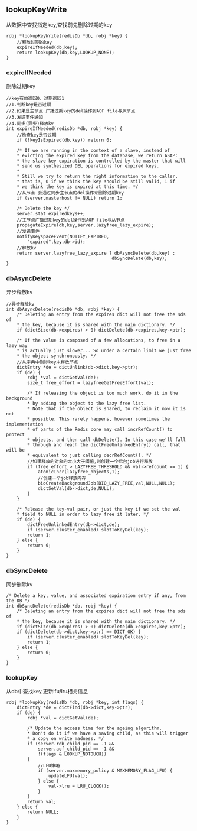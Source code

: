 ## lookupKeyWrite

从数据中查找指定key,查找前先删除过期的key

    robj *lookupKeyWrite(redisDb *db, robj *key) {
        //释放过期的key
        expireIfNeeded(db,key);
        return lookupKey(db,key,LOOKUP_NONE);
    }

### expireIfNeeded    

删除过期key

    //key有效返回0，过期返回1
    //1.判断key是否过期
    //2.如果是主节点 广播过期key的del操作到AOF file与从节点
    //3.发送事件通知
    //4.同步(异步)释放kv
    int expireIfNeeded(redisDb *db, robj *key) {
        //检查key是否过期
        if (!keyIsExpired(db,key)) return 0;

        /* If we are running in the context of a slave, instead of
        * evicting the expired key from the database, we return ASAP:
        * the slave key expiration is controlled by the master that will
        * send us synthesized DEL operations for expired keys.
        *
        * Still we try to return the right information to the caller,
        * that is, 0 if we think the key should be still valid, 1 if
        * we think the key is expired at this time. */
        //从节点 会通过同步主节点的del操作来删除过期key
        if (server.masterhost != NULL) return 1;

        /* Delete the key */
        server.stat_expiredkeys++;
        //主节点广播过期key的del操作到AOF file与从节点
        propagateExpire(db,key,server.lazyfree_lazy_expire);
        //发送事件
        notifyKeyspaceEvent(NOTIFY_EXPIRED,
            "expired",key,db->id);
        //释放kv
        return server.lazyfree_lazy_expire ? dbAsyncDelete(db,key) :
                                            dbSyncDelete(db,key);
    }

### dbAsyncDelete

异步释放kv

    //异步释放kv
    int dbAsyncDelete(redisDb *db, robj *key) {
        /* Deleting an entry from the expires dict will not free the sds of
        * the key, because it is shared with the main dictionary. */
        if (dictSize(db->expires) > 0) dictDelete(db->expires,key->ptr);

        /* If the value is composed of a few allocations, to free in a lazy way
        * is actually just slower... So under a certain limit we just free
        * the object synchronously. */
        //从字典中删除key未释放节点
        dictEntry *de = dictUnlink(db->dict,key->ptr);
        if (de) {
            robj *val = dictGetVal(de);
            size_t free_effort = lazyfreeGetFreeEffort(val);

            /* If releasing the object is too much work, do it in the background
            * by adding the object to the lazy free list.
            * Note that if the object is shared, to reclaim it now it is not
            * possible. This rarely happens, however sometimes the implementation
            * of parts of the Redis core may call incrRefCount() to protect
            * objects, and then call dbDelete(). In this case we'll fall
            * through and reach the dictFreeUnlinkedEntry() call, that will be
            * equivalent to just calling decrRefCount(). */
            //如果释放的对象的大小大于阈值,则创建一个后台job进行释放
            if (free_effort > LAZYFREE_THRESHOLD && val->refcount == 1) {
                atomicIncr(lazyfree_objects,1);
                //创建一个job释放内存
                bioCreateBackgroundJob(BIO_LAZY_FREE,val,NULL,NULL);
                dictSetVal(db->dict,de,NULL);
            }
        }

        /* Release the key-val pair, or just the key if we set the val
        * field to NULL in order to lazy free it later. */
        if (de) {
            dictFreeUnlinkedEntry(db->dict,de);
            if (server.cluster_enabled) slotToKeyDel(key);
            return 1;
        } else {
            return 0;
        }
    } 

 ### dbSyncDelete 

 同步删除kv

    /* Delete a key, value, and associated expiration entry if any, from the DB */
    int dbSyncDelete(redisDb *db, robj *key) {
        /* Deleting an entry from the expires dict will not free the sds of
        * the key, because it is shared with the main dictionary. */
        if (dictSize(db->expires) > 0) dictDelete(db->expires,key->ptr);
        if (dictDelete(db->dict,key->ptr) == DICT_OK) {
            if (server.cluster_enabled) slotToKeyDel(key);
            return 1;
        } else {
            return 0;
        }
    } 


### lookupKey

从db中查找key,更新lfu/lru相关信息

    robj *lookupKey(redisDb *db, robj *key, int flags) {
        dictEntry *de = dictFind(db->dict,key->ptr);
        if (de) {
            robj *val = dictGetVal(de);

            /* Update the access time for the ageing algorithm.
            * Don't do it if we have a saving child, as this will trigger
            * a copy on write madness. */
            if (server.rdb_child_pid == -1 &&
                server.aof_child_pid == -1 &&
                !(flags & LOOKUP_NOTOUCH))
            {
                //LFU策略
                if (server.maxmemory_policy & MAXMEMORY_FLAG_LFU) {
                    updateLFU(val);
                } else {
                    val->lru = LRU_CLOCK();
                }
            }
            return val;
        } else {
            return NULL;
        }
    }